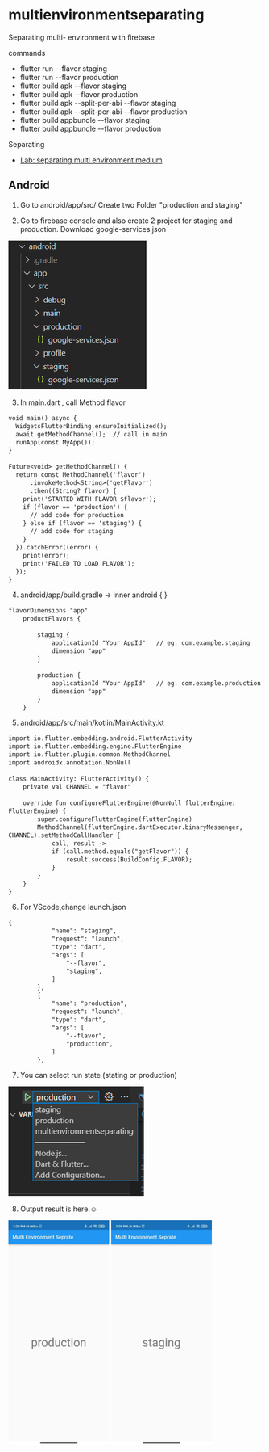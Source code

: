 # multienvironmentseparating
Separating multi- environment with firebase

commands
- flutter run --flavor staging
- flutter run --flavor production
- flutter build apk --flavor staging
- flutter build apk --flavor production
- flutter build apk --split-per-abi --flavor staging
- flutter build apk --split-per-abi --flavor production
- flutter build appbundle --flavor staging
- flutter build appbundle --flavor production

Separating 
- [Lab: separating multi environment medium](https://medium.com/@matt.goodson.business/separating-build-environment-configurations-in-flutter-with-firebase-doing-it-the-right-way-c72c3ad3621f)
     
Android 
---------

1. Go to android/app/src/ 
   Create two Folder "production and staging"

2. Go to firebase console and also create 2 project for staging and production.
   Download google-services.json 


<img src="assets/1.png">

3. In main.dart , call Method flavor

```
void main() async {
  WidgetsFlutterBinding.ensureInitialized();
  await getMethodChannel();  // call in main
  runApp(const MyApp());
}

Future<void> getMethodChannel() {
  return const MethodChannel('flavor')
      .invokeMethod<String>('getFlavor')
      .then((String? flavor) {
    print('STARTED WITH FLAVOR $flavor');
    if (flavor == 'production') {
      // add code for production
    } else if (flavor == 'staging') {
      // add code for staging
    }
  }).catchError((error) {
    print(error);
    print('FAILED TO LOAD FLAVOR');
  });
}
```

4. android/app/build.gradle -> inner android { }

```
flavorDimensions "app"
    productFlavors {

        staging {
            applicationId "Your AppId"   // eg. com.example.staging
            dimension "app"
        }

        production {
            applicationId "Your AppId"   // eg. com.example.production
            dimension "app"
        }
    }
```
5. android/app/src/main/kotlin/MainActivity.kt

```
import io.flutter.embedding.android.FlutterActivity
import io.flutter.embedding.engine.FlutterEngine
import io.flutter.plugin.common.MethodChannel
import androidx.annotation.NonNull

class MainActivity: FlutterActivity() {
    private val CHANNEL = "flavor"

    override fun configureFlutterEngine(@NonNull flutterEngine: FlutterEngine) {
        super.configureFlutterEngine(flutterEngine)
        MethodChannel(flutterEngine.dartExecutor.binaryMessenger, CHANNEL).setMethodCallHandler {
            call, result ->
            if (call.method.equals("getFlavor")) {
                result.success(BuildConfig.FLAVOR);
            }
        }
    }
}
```

6. For VScode,change launch.json

```
{
            "name": "staging",
            "request": "launch",
            "type": "dart",
            "args": [
                "--flavor",
                "staging",
            ]
        },
        {
            "name": "production",
            "request": "launch",
            "type": "dart",
            "args": [
                "--flavor",
                "production",
            ]
        },
```

7. You can select run state (stating or production)

<img src="assets/2.png">


8. Output result is here.:relaxed:


<img src="assets/3.jpg" width="200px">   <img src="assets/4.jpg" width="200px">

